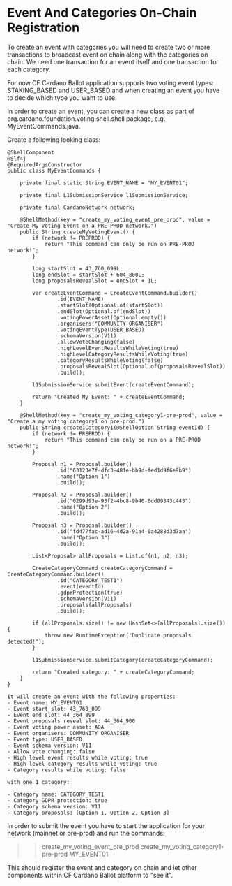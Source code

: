 # Event And Categories On-Chain Registration
To create an event with categories you will need to create two or more transactions to broadcast event on chain along 
with the categories on chain. We need one transaction for an event itself and one transaction for each category.

For now CF Cardano Ballot application supports two voting event types: STAKING_BASED and USER_BASED and when creating
an event you have to decide which type you want to use.

In order to create an event, you can create a new class as part of org.cardano.foundation.voting.shell.shell package, e.g.
MyEventCommands.java.

Create a following looking class:
```
@ShellComponent
@Slf4j
@RequiredArgsConstructor
public class MyEventCommands {

    private final static String EVENT_NAME = "MY_EVENT01";

    private final L1SubmissionService l1SubmissionService;

    private final CardanoNetwork network;

    @ShellMethod(key = "create_my_voting_event_pre_prod", value = "Create My Voting Event on a PRE-PROD network.")
    public String createMyVotingEvent() {
        if (network != PREPROD) {
            return "This command can only be run on PRE-PROD network!";
        }

        long startSlot = 43_760_099L;
        long endSlot = startSlot + 604_800L;
        long proposalsRevealSlot = endSlot + 1L;

        var createEventCommand = CreateEventCommand.builder()
                .id(EVENT_NAME)
                .startSlot(Optional.of(startSlot))
                .endSlot(Optional.of(endSlot))
                .votingPowerAsset(Optional.empty())
                .organisers("COMMUNITY ORGANISER")
                .votingEventType(USER_BASED)
                .schemaVersion(V11)
                .allowVoteChanging(false)
                .highLevelEventResultsWhileVoting(true)
                .highLevelCategoryResultsWhileVoting(true)
                .categoryResultsWhileVoting(false)
                .proposalsRevealSlot(Optional.of(proposalsRevealSlot))
                .build();

        l1SubmissionService.submitEvent(createEventCommand);

        return "Created My Event: " + createEventCommand;
    }
    
    @ShellMethod(key = "create_my_voting_category1-pre-prod", value = "Create a my voting category1 on pre-prod.")
    public String create1Category1(@ShellOption String eventId) {
        if (network != PREPROD) {
            return "This command can only be run on a PRE-PROD network!";
        }

        Proposal n1 = Proposal.builder()
                .id("63123e7f-dfc3-481e-bb9d-fed1d9f6e9b9")
                .name("Option 1")
                .build();

        Proposal n2 = Proposal.builder()
                .id("0299d93e-93f2-4bc8-9b40-6dd09343c443")
                .name("Option 2")
                .build();

        Proposal n3 = Proposal.builder()
                .id("fd477fac-ad16-4d2a-91a4-0a4288d3d7aa")
                .name("Option 3")
                .build();

        List<Proposal> allProposals = List.of(n1, n2, n3);

        CreateCategoryCommand createCategoryCommand = CreateCategoryCommand.builder()
                .id("CATEGORY_TEST1")
                .event(eventId)
                .gdprProtection(true)
                .schemaVersion(V11)
                .proposals(allProposals)
                .build();

        if (allProposals.size() != new HashSet<>(allProposals).size()) {
            throw new RuntimeException("Duplicate proposals detected!");
        }

        l1SubmissionService.submitCategory(createCategoryCommand);

        return "Created category: " + createCategoryCommand;
    }
}

It will create an event with the following properties:
- Event name: MY_EVENT01
- Event start slot: 43_760_099
- Event end slot: 44_364_899
- Event proposals reveal slot: 44_364_900
- Event voting power asset: ADA
- Event organisers: COMMUNITY ORGANISER
- Event type: USER_BASED
- Event schema version: V11
- Allow vote changing: false
- High level event results while voting: true
- High level category results while voting: true
- Category results while voting: false

with one 1 category:

- Category name: CATEGORY_TEST1
- Category GDPR protection: true
- Category schema version: V11
- Category proposals: [Option 1, Option 2, Option 3]
```

In order to submit the event you have to start the application for your network (mainnet or pre-prod) and run the commands:
>> create_my_voting_event_pre_prod
>> create_my_voting_category1-pre-prod MY_EVENT01

This should register the event and category on chain and let other components within CF Cardano Ballot platform to "see it".